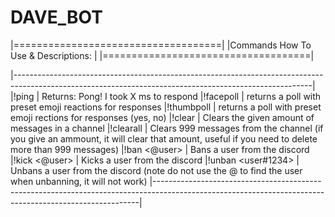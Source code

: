 # DAVE_BOT


|====================================|
|Commands How To Use & Descriptions: |
|====================================|

|--------------------------------------------------------------------------------------------------------------------------------------------------------|
|!ping | Returns: Pong! I took X ms to respond
|!facepoll <poll text here> | returns a poll with preset emoji reactions for responses
|!thumbpoll <poll text here> | returns a poll with preset emoji rections for responses (yes, no)
|!clear <Amount> | Clears the given amount of messages in a channel
|!clearall | Clears 999 messages from the channel (if you give an ammount, it will clear that amount, useful if you need to delete more than 999 messages)
|!ban <@user> | Bans a user from the discord
|!kick <@user> | Kicks a user from the discord
|!unban <user#1234> | Unbans a user from the discord (note do not use the @ to find the user when unbanning, it will not work)
|--------------------------------------------------------------------------------------------------------------------------------------------------------|
